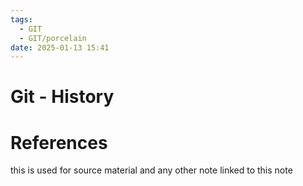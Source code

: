 ```yaml
---
tags:
  - GIT
  - GIT/porcelain
date: 2025-01-13 15:41
---
```

# Git - History



# References
this is used for source material and any other note linked to this note
